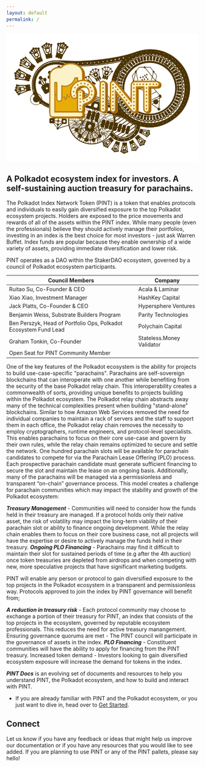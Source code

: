 ```yaml
---
layout: default
permalink: /
---
```


<div align="center">
  <img alt="PINT logo"  src="./assets/pint2.svg" width="600" />
</div>

## A Polkadot ecosystem index for investors. A self-sustaining auction treasury for parachains.

The Polkadot Index Network Token (PINT) is a token that enables protocols and individuals to easily gain diversified exposure to the top Polkadot ecosystem projects. Holders are exposed to the price movements and rewards of all of the assets within the PINT index. 
While many people (even the professionals) believe they should actively manage their portfolios, investing in an index is the best choice for most investors - just ask Warren Buffet. Index funds are popular because they enable ownership of a wide variety of assets, providing immediate diversification and lower risk. 

PINT operates as a DAO within the StakerDAO ecosystem, governed by a council of Polkadot ecosystem participants.

| Council Members                                                   | Company                   |
|-------------------------------------------------------------------|---------------------------|
| Ruitao Su, Co-Founder & CEO                                       | Acala & Laminar           |
| Xiao Xiao, Investment Manager                                     | HashKey Capital           |
| Jack Platts, Co-Founder & CEO                                     | Hypersphere Ventures      |
| Benjamin Weiss, Substrate Builders Program                        | Parity Technologies       |
| Ben Perszyk, Head of Portfolio Ops,  Polkadot Ecosystem Fund Lead | Polychain Capital         |
| Graham Tonkin, Co-Founder                                         | Stateless.Money Validator |
| Open Seat for PINT Community Member                               |                           |

One of the key features of the Polkadot ecosystem is the ability for projects to build use-case-specific "parachains". Parachains are self-sovereign blockchains that can interoperate with one another while benefiting from the security of the base Polkadot relay chain. This interoperability creates a commonwealth of sorts, providing unique benefits to projects building within the Polkadot ecosystem.
‌The Polkadot relay chain abstracts away many of the technical complexities present when building "stand-alone" blockchains. Similar to how Amazon Web Services removed the need for individual companies to maintain a rack of servers and the staff to support them in each office, the Polkadot relay chain removes the necessity to employ cryptographers, runtime engineers, and protocol-level specialists. This enables parachains to focus on their core use-case and govern by their own rules, while the relay chain remains optimized to secure and settle the network.
One hundred parachain slots will be available for parachain candidates to compete for via the Parachain Lease Offering (PLO) process. Each prospective parachain candidate must generate sufficient financing to secure the slot and maintain the lease on an ongoing basis. Additionally, many of the parachains will be managed via a permissionless and transparent “on-chain” governance process. This model creates a challenge for parachain communities which may impact the stability and growth of the Polkadot ecosystem:

***Treasury Management*** - Communities will need to consider how the funds held in their treasury are managed. If a protocol holds only their native asset, the risk of volatility may impact the long-term viability of their parachain slot or ability to finance ongoing development. While the relay chain enables them to focus on their core business case, not all projects will have the expertise or desire to actively manage the funds held in their treasury. 
***Ongoing PLO Financing*** - Parachains may find it difficult to maintain their slot for sustained periods of time (e.g after the 4th auction) once token treasuries are depleted from airdrops and when competing with new, more speculative projects that have significant marketing budgets.

PINT will enable any person or protocol to gain diversified exposure to the top projects in the Polkadot ecosystem in a transparent and permissionless way. Protocols approved to join the index by PINT governance will benefit from; 

***A reduction in treasury risk*** - Each protocol community may choose to exchange a portion of their treasury for PINT, an index that consists of the top projects in the ecosystem, governed by reputable ecosystem professionals. This reduces the need for active treasury manangement.
Ensuring governance quorums are met - The PINT council will participate in the governance of assets in the index.
***PLO Financing*** - Constituent communities will have the ability to apply for financing from the PINT treasury.
Increased token demand - Investors looking to gain diversified ecosystem exposure will increase the demand for tokens in the index.

***PINT Docs*** is an evolving set of documents and resources to help you understand PINT, the Polkadot ecosystem, and how to build and interact with PINT. 

- If you are already familiar with PINT and the Polkadot ecosystem, or you just want to dive in, head over to [Get Started](/getting-started/installation).

## Connect

Let us know if you have any feedback or ideas that might help us improve our documentation or if you have any resources that you would like to see added. If you are planning to use PINT or any of the PINT pallets, please say hello!
